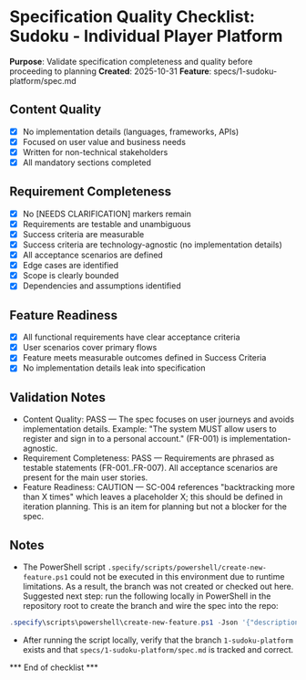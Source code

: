 # Specification Quality Checklist: Sudoku - Individual Player Platform

**Purpose**: Validate specification completeness and quality before proceeding to planning
**Created**: 2025-10-31
**Feature**: specs/1-sudoku-platform/spec.md

## Content Quality

- [x] No implementation details (languages, frameworks, APIs)
- [x] Focused on user value and business needs
- [x] Written for non-technical stakeholders
- [x] All mandatory sections completed

## Requirement Completeness

- [x] No [NEEDS CLARIFICATION] markers remain
- [x] Requirements are testable and unambiguous
- [x] Success criteria are measurable
- [x] Success criteria are technology-agnostic (no implementation details)
- [x] All acceptance scenarios are defined
- [x] Edge cases are identified
- [x] Scope is clearly bounded
- [x] Dependencies and assumptions identified

## Feature Readiness

- [x] All functional requirements have clear acceptance criteria
- [x] User scenarios cover primary flows
- [x] Feature meets measurable outcomes defined in Success Criteria
- [x] No implementation details leak into specification

## Validation Notes

- Content Quality: PASS — The spec focuses on user journeys and avoids implementation details. Example: "The system MUST allow users to register and sign in to a personal account." (FR-001) is implementation-agnostic.
- Requirement Completeness: PASS — Requirements are phrased as testable statements (FR-001..FR-007). All acceptance scenarios are present for the main user stories.
- Feature Readiness: CAUTION — SC-004 references "backtracking more than X times" which leaves a placeholder X; this should be defined in iteration planning. This is an item for planning but not a blocker for the spec.

## Notes

- The PowerShell script `.specify/scripts/powershell/create-new-feature.ps1` could not be executed in this environment due to runtime limitations. As a result, the branch was not created or checked out here. Suggested next step: run the following locally in PowerShell in the repository root to create the branch and wire the spec into the repo:

```powershell
.specify\scripts\powershell\create-new-feature.ps1 -Json '{"description": "Develop Sudoku, a individual user platform to solve Sudoku games. Allow users to login, select a level of the Sudoku and solve the Sudoku."}' -Json -Number 1 -ShortName "sudoku-platform"
```

- After running the script locally, verify that the branch `1-sudoku-platform` exists and that `specs/1-sudoku-platform/spec.md` is tracked and correct.

*** End of checklist ***
